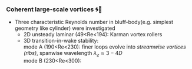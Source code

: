 ### Coherent large-scale vortices :cyclone::ocean:
* Three characteristic Reynolds number in bluff-body(e.g. simplest geometry like cylinder) were investigated
  * 2D unsteady laminar (49<Re<194): Karman vortex rollers  <br>
  * 3D transition-in-wake stability: <br>
    mode A (190<Re<230): finer loops evolve into *streamwise vortices (ribs)*, spanwise wavelength $\lambda_z\approx 3-4D$ <br>
    mode B (230<Re<300): 
  
